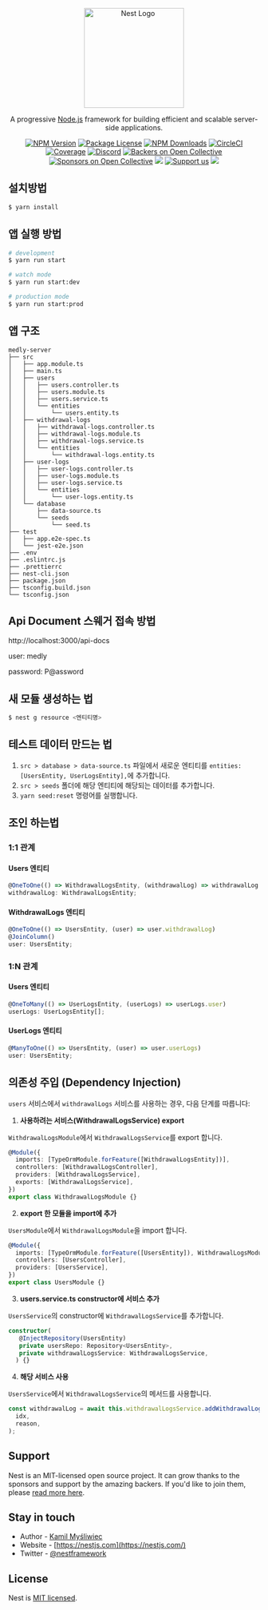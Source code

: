 <p align="center">
  <a href="http://nestjs.com/" target="blank"><img src="https://nestjs.com/img/logo-small.svg" width="200" alt="Nest Logo" /></a>
</p>

[circleci-image]: https://img.shields.io/circleci/build/github/nestjs/nest/master?token=abc123def456
[circleci-url]: https://circleci.com/gh/nestjs/nest

  <p align="center">A progressive <a href="http://nodejs.org" target="_blank">Node.js</a> framework for building efficient and scalable server-side applications.</p>
    <p align="center">
<a href="https://www.npmjs.com/~nestjscore" target="_blank"><img src="https://img.shields.io/npm/v/@nestjs/core.svg" alt="NPM Version" /></a>
<a href="https://www.npmjs.com/~nestjscore" target="_blank"><img src="https://img.shields.io/npm/l/@nestjs/core.svg" alt="Package License" /></a>
<a href="https://www.npmjs.com/~nestjscore" target="_blank"><img src="https://img.shields.io/npm/dm/@nestjs/common.svg" alt="NPM Downloads" /></a>
<a href="https://circleci.com/gh/nestjs/nest" target="_blank"><img src="https://img.shields.io/circleci/build/github/nestjs/nest/master" alt="CircleCI" /></a>
<a href="https://coveralls.io/github/nestjs/nest?branch=master" target="_blank"><img src="https://coveralls.io/repos/github/nestjs/nest/badge.svg?branch=master#9" alt="Coverage" /></a>
<a href="https://discord.gg/G7Qnnhy" target="_blank"><img src="https://img.shields.io/badge/discord-online-brightgreen.svg" alt="Discord"/></a>
<a href="https://opencollective.com/nest#backer" target="_blank"><img src="https://opencollective.com/nest/backers/badge.svg" alt="Backers on Open Collective" /></a>
<a href="https://opencollective.com/nest#sponsor" target="_blank"><img src="https://opencollective.com/nest/sponsors/badge.svg" alt="Sponsors on Open Collective" /></a>
  <a href="https://paypal.me/kamilmysliwiec" target="_blank"><img src="https://img.shields.io/badge/Donate-PayPal-ff3f59.svg"/></a>
    <a href="https://opencollective.com/nest#sponsor"  target="_blank"><img src="https://img.shields.io/badge/Support%20us-Open%20Collective-41B883.svg" alt="Support us"></a>
  <a href="https://twitter.com/nestframework" target="_blank"><img src="https://img.shields.io/twitter/follow/nestframework.svg?style=social&label=Follow"></a>
</p>
  <!--[![Backers on Open Collective](https://opencollective.com/nest/backers/badge.svg)](https://opencollective.com/nest#backer)
  [![Sponsors on Open Collective](https://opencollective.com/nest/sponsors/badge.svg)](https://opencollective.com/nest#sponsor)-->

## 설치방법

```bash
$ yarn install
```

## 앱 실행 방법

```bash
# development
$ yarn run start

# watch mode
$ yarn run start:dev

# production mode
$ yarn run start:prod
```

## 앱 구조

```plaintext
medly-server
├── src
│   ├── app.module.ts
│   ├── main.ts
│   ├── users
│   │   ├── users.controller.ts
│   │   ├── users.module.ts
│   │   ├── users.service.ts
│   │   └── entities
│   │       └── users.entity.ts
│   ├── withdrawal-logs
│   │   ├── withdrawal-logs.controller.ts
│   │   ├── withdrawal-logs.module.ts
│   │   ├── withdrawal-logs.service.ts
│   │   └── entities
│   │       └── withdrawal-logs.entity.ts
│   ├── user-logs
│   │   ├── user-logs.controller.ts
│   │   ├── user-logs.module.ts
│   │   ├── user-logs.service.ts
│   │   └── entities
│   │       └── user-logs.entity.ts
│   └── database
│       ├── data-source.ts
│       └── seeds
│           └── seed.ts
├── test
│   ├── app.e2e-spec.ts
│   └── jest-e2e.json
├── .env
├── .eslintrc.js
├── .prettierrc
├── nest-cli.json
├── package.json
├── tsconfig.build.json
└── tsconfig.json
```

## Api Document 스웨거 접속 방법

http://localhost:3000/api-docs

user: medly

password: P@assword

## 새 모듈 생성하는 법

```bash
$ nest g resource <엔티티명>
```

## 테스트 데이터 만드는 법

1. `src > database > data-source.ts` 파일에서 새로운 엔티티를 `entities: [UsersEntity, UserLogsEntity],`에 추가합니다.
2. `src > seeds` 폴더에 해당 엔티티에 해당되는 데이터를 추가합니다.
3. `yarn seed:reset` 명령어를 실행합니다.

## 조인 하는법

### 1:1 관계

#### Users 엔티티

```typescript
@OneToOne(() => WithdrawalLogsEntity, (withdrawalLog) => withdrawalLog.user)
withdrawalLog: WithdrawalLogsEntity;
```

#### WithdrawalLogs 엔티티

```typescript
@OneToOne(() => UsersEntity, (user) => user.withdrawalLog)
@JoinColumn()
user: UsersEntity;
```

### 1:N 관계

#### Users 엔티티

```typescript
@OneToMany(() => UserLogsEntity, (userLogs) => userLogs.user)
userLogs: UserLogsEntity[];
```

#### UserLogs 엔티티

```typescript
@ManyToOne(() => UsersEntity, (user) => user.userLogs)
user: UsersEntity;
```

## 의존성 주입 (Dependency Injection)

`users` 서비스에서 `withdrawalLogs` 서비스를 사용하는 경우, 다음 단계를 따릅니다:

1. **사용하려는 서비스(WithdrawalLogsService) export**

`WithdrawalLogsModule`에서 `WithdrawalLogsService`를 export 합니다.

```typescript
@Module({
  imports: [TypeOrmModule.forFeature([WithdrawalLogsEntity])],
  controllers: [WithdrawalLogsController],
  providers: [WithdrawalLogsService],
  exports: [WithdrawalLogsService],
})
export class WithdrawalLogsModule {}
```

2. **export 한 모듈을 import에 추가**

`UsersModule`에서 `WithdrawalLogsModule`을 import 합니다.

```typescript
@Module({
  imports: [TypeOrmModule.forFeature([UsersEntity]), WithdrawalLogsModule],
  controllers: [UsersController],
  providers: [UsersService],
})
export class UsersModule {}
```

3. **users.service.ts constructor에 서비스 추가**

`UsersService`의 constructor에 `WithdrawalLogsService`를 추가합니다.

```typescript
constructor(
   @InjectRepository(UsersEntity)
   private usersRepo: Repository<UsersEntity>,
   private withdrawalLogsService: WithdrawalLogsService,
  ) {}
```

4. **해당 서비스 사용**

`UsersService`에서 `WithdrawalLogsService`의 메서드를 사용합니다.

```typescript
const withdrawalLog = await this.withdrawalLogsService.addWithdrawalLogs(
  idx,
  reason,
);
```

## Support

Nest is an MIT-licensed open source project. It can grow thanks to the sponsors and support by the amazing backers. If you'd like to join them, please [read more here](https://docs.nestjs.com/support).

## Stay in touch

- Author - [Kamil Myśliwiec](https://kamilmysliwiec.com)
- Website - [https://nestjs.com](https://nestjs.com/)
- Twitter - [@nestframework](https://twitter.com/nestframework)

## License

Nest is [MIT licensed](LICENSE).
